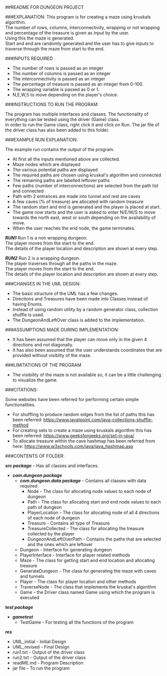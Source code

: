 ##README FOR DUNGEON PROJECT

###EXPLANATION:
This program is for creating a maze using kruskals algorithm.\
The number of rows, columns, interconnectivity, 
wrapping or not wrapping and percentage of the 
treasure is given as input by the user.\
Using this the maze is generated.\
Start and end are randomly generated and the 
user has to give inputs to traverse through the 
maze from start to the end.

###INPUTS REQUIRED

+ The number of rows is passed as an integer
+ The number of columns is passed as an integer
+ The interconnectivity is passed as an integer
+ The percentage of treasure is passed as an integer from 0-100.
+ The wrapping variable is passed as 0 or 1.
+ N,E,W,S to move depending on the player's choice. 

###INSTRUCTIONS TO RUN THE PROGRAM:

The program has multiple interfaces and classes.
The functionality of everything can be tested using the driver (Game) class. \
In order to run the Game class, right click it and click on Run. The jar
file of the driver class has also been added to this folder.


###EXAMPLE RUN EXPLANATION:

The example run contains the output of the program.
+ At first all the inputs mentioned above are collected.
+ Maze nodes which are displayed 
+ The various potential paths are displayed
+ The required paths are chosen using kruskal's algorithm and connected 
+ The remaining paths are labelled leftover paths
+ Few paths (number of interconnections) are selected from the path list and connected
+ Path with 2 entrances are made into tunnel and rest are caves
+ A few caves (% of treasure) are allocated with random treasure
+ The random start and end is generated and the player is placed at start.
+ The game now starts and the user is asked to enter N/E/W/S to move towards the north
east, west or south depending on the availability of move.
+ When the user reaches the end node, the game terminates.

***RUN1***
Run 1 is a non wrapping dungeon. \
The player moves from the start to the end. \
The details of the player location and description are shown at every step.

***RUN2***
Run 2 is a wrapping dungeon. \
The player traverses through all the paths in the maze. \
The player moves from the start to the end. \
The details of the player location and description are shown at every step.

###CHANGES IN THE UML DESIGN:

+ The basic structure of the UML has a few changes.
+ Directions and Treasures have been made into Classes instead of having Enums.
+ Instead of using random utility by a random generator class, collection shuffle is used.
+ The DungeonAndLeftOver class is added to the implementation.

###ASSUMPTIONS MADE DURING IMPLEMENTATION:

+ It has been assumed that the player can move 
only in the given 4 directions and not diagonally.
+ It has also been assumed that the user understands 
coordinates that are provided without visiblity of the maze.


###LIMITATIONS OF THE PROGRAM

+ The visibility of the maze is not available
so, it can be a little challenging to visualize the game.

###CITATIONS:

Some websites have been referred for performing certain simple functionalities.
+ For shuffling to produce random edges from the list of paths this has been referred:
  https://www.javatpoint.com/java-collections-shuffle-method
+ For creating sets to create a maze using kruskals algorithm this has been referred:
  https://www.geeksforgeeks.org/set-in-java/
+ To allocate treasure within the cave hashmap has been referred from here:
  https://www.w3schools.com/java/java_hashmap.asp

###CONTENTS OF FOLDER:

***src package*** - Has all classes and interfaces.
+ ***com.dungeon package*** 
  + ***com.dungeon.data package*** - Contains all classes with data required
    + Node - The class for allocating node values to each node of dungeon
    + Path - The class for allocating start and end node values to each path of dungeon
    + PlayerLocation - The class for allocating node of all 4 directions of each node of dungeon
    + Treasure - Contains all type of Treasure
    + TreasureCollected - The class for allocating the treasure collected by the player
    + DungeonAndLeftOverPath - Contains the paths that are selected and the ones which are leftover
  + Dungeon - Interface for generating dungeon
  + PlayerInterface - Interface for player related methods
  + Maze - The class for getting start and end location and allocating treasure
  + GenerateDungeon - The class for generating the maze with caves and tunnels
  + Player - The class for player location and other methods
  + TraverseNode - The class that implements the kruskal's algorithm
  + Game - the Driver class named Game using which the program is executed

***test package***
+ ***gametest***
  + TestGame - For testing all the functions of the program

***res***
+ UML_initial - Initial Design
+ UML_revised - Final Design
+ run1.txt - Output of the driver class
+ run2.txt - Output of the driver class
+ readME.md - Program Description
+ jar file - To run the program
